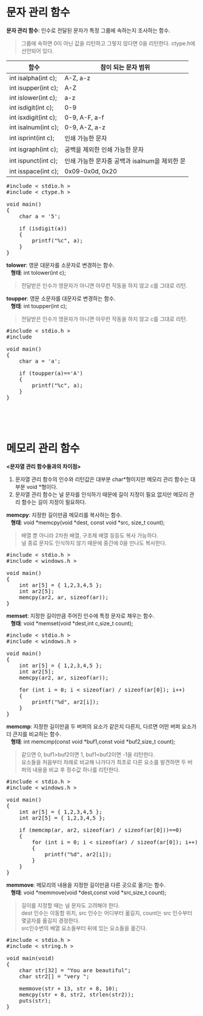 # 문자 관리 함수
**문자 관리 함수**: 인수로 전달된 문자가 특정 그룹에 속하는지 조사하는 함수.  
> 그룹에 속하면 0이 아닌 값을 리턴하고 그렇지 않다면 0을 리턴한다.
> ctype.h에 선언되어 있다.

|함수|참이 되는 문자 범위|
|----|----|
|int isalpha(int c);|A-Z, a-z|
|int isupper(int c);|A-Z|
|int islower(int c);|a-z|
|int isdigit(int c);|0-9|
|int isxdigit(int c);|0-9, A-F, a-f|
|int isalnum(int c);|0-9, A-Z, a-z|
|int isprint(int c);|인쇄 가능한 문자|
|int isgraph(int c);|공백을 제외한 인쇄 가능한 문자|
|int ispunct(int c);|인쇄 가능한 문자중 공백과 isalnum을 제외한 문|
|int isspace(int c);|0x09-0x0d, 0x20|

<pre>#include < stdio.h >
#include < ctype.h >

void main()
{
	char a = '5';

	if (isdigit(a))
	{
		printf("%c", a);
	}
}</pre>

**tolower**: 영문 대문자를 소문자로 변경하는 함수.  
&nbsp;&nbsp;&nbsp;**형태**: int tolower(int c);  
> 전달받은 인수가 영문자가 아니면 아무런 작동을 하지 않고 c를 그대로 리턴.  

**toupper**: 영문 소문자를 대문자로 변경하는 함수.  
&nbsp;&nbsp;&nbsp;**형태**: int toupper(int c);  
> 전달받은 인수가 영문자가 아니면 아무런 작동을 하지 않고 c를 그대로 리턴.

<pre>#include < stdio.h >
#include <ctype.h>

void main()
{
	char a = 'a';

	if (toupper(a)=='A')
	{
		printf("%c", a);
	}
}</pre><br><br><br>

# 메모리 관리 함수
**<문자열 관리 함수들과의 차이점>**
1. 문자열 관리 함수의 인수와 리턴값은 대부분 char*형이지만 메모리 관리 함수는 대부분 void *형이다.
2. 문자열 관리 함수는 널 문자를 인식하기 때문에 길이 지정이 필요 없지만 메모리 관리 함수는 길이 지정이 필요하다.

**memcpy**: 지정한 길이만큼 메모리를 복사하는 함수.  
&nbsp;&nbsp;&nbsp;**형태**: void *memcpy(void *dest, const void *src, size_t count);  
> 배열 뿐 아니라 2차원 배열, 구조체 배열 등등도 복사 가능하다.  
> 널 종료 문자도 인식하지 않기 때문에 중간에 0을 만나도 복사한다. 

<pre>#include < stdio.h >
#include < windows.h >

void main()
{
	int ar[5] = { 1,2,3,4,5 };
	int ar2[5];
	memcpy(ar2, ar, sizeof(ar));
}</pre>

**memset**: 지정한 길이만큼 주어진 인수에 특정 문자로 채우는 함수.  
&nbsp;&nbsp;&nbsp;**형태**: void *memset(void *dest,int c,size_t count);

<pre>#include < stdio.h >
#include < windows.h >

void main()
{
	int ar[5] = { 1,2,3,4,5 };
	int ar2[5];
	memcpy(ar2, ar, sizeof(ar));

	for (int i = 0; i < sizeof(ar) / sizeof(ar[0]); i++)
	{
		printf("%d", ar2[i]);
	}
}</pre>

**memcmp**: 지정한 길이만큼 두 버퍼의 요소가 같은지 다른지, 다르면 어떤 버퍼 요소가 더 큰지를 비교하는 함수.  
&nbsp;&nbsp;&nbsp;**형태**: int memcmp(const void *buf1,const void *buf2,size_t count);  
> 같으면 0, buf1>buf2이면 1, buf1<buf2이면 -1을 리턴한다.  
> 요소들을 처음부터 차례로 비교해 나가다가 최초로 다른 요소를 발견하면 두 버퍼의 내용을 비교 후 정수값 하나를 리턴한다.

<pre>#include < stdio.h >
#include < windows.h >

void main()
{
	int ar[5] = { 1,2,3,4,5 };
	int ar2[5] = { 1,2,3,4,5 };

	if (memcmp(ar, ar2, sizeof(ar) / sizeof(ar[0]))==0)
	{
		for (int i = 0; i < sizeof(ar) / sizeof(ar[0]); i++)
		{
			printf("%d", ar2[i]);
		}
	}
}</pre>

**memmove**: 메모리의 내용을 지정한 길이만큼 다른 곳으로 옮기는 함수.  
&nbsp;&nbsp;&nbsp;**형태**: void *memmove(void *dest,const void *src,size_t count);   
> 길이를 지정할 때는 널 문자도 고려해야 한다.   
> dest 인수는 이동할 위치, src 인수는 어디부터 옮길지, count는 src 인수부터 몇글자를 옮길지 경정한다.  
> src인수번의 배열 요소들부터 뒤에 있는 요소들을 옮긴다.

<pre>#include < stdio.h >
#include < string.h >

void main(void)
{
    char str[32] = "You are beautiful";
    char str2[] = "very ";

    memmove(str + 13, str + 8, 10);
    memcpy(str + 8, str2, strlen(str2));
    puts(str);
}</pre>
